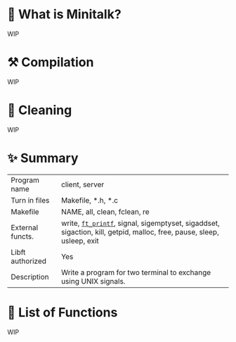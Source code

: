 # 🦊 What is Minitalk?

WIP

# ⚒️ Compilation

WIP

# 🧼 Cleaning

WIP

# ✨ Summary

|     |     |
| --- | --- |
| Program name | client, server |
| Turn in files | Makefile, *.h, *.c |
| Makefile | NAME, all, clean, fclean, re |
| External functs. | write, [`ft_printf`](https://github.com/flmarsou/2.1-ft_printf), signal, sigemptyset, sigaddset, sigaction, kill, getpid, malloc, free, pause, sleep, usleep, exit |
| Libft authorized | Yes |
| Description | Write a program for two terminal to exchange using UNIX signals. |

# 📑 List of Functions

WIP
